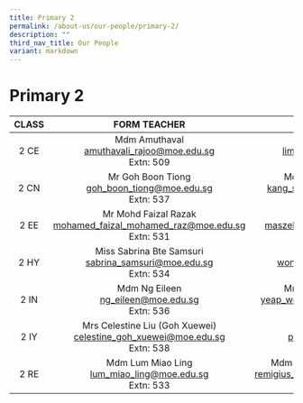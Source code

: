 ```yaml
---
title: Primary 2
permalink: /about-us/our-people/primary-2/
description: ""
third_nav_title: Our People
variant: markdown
---
```

# Primary 2

| CLASS |                                      FORM TEACHER                                      |                               FORM TEACHER                               |
|:-----:|:-------------------------------:|:----------------------------------------:|
|  2 CE |Mdm Amuthaval<br>[amuthavali_rajoo@moe.edu.sg](mailto:amuthavali_rajoo@moe.edu.sg)<br>Extn: 509             |Mdm Lim Pui Yee<br>[lim_pui_yee@moe.edu.sg](mailto:lim_pui_yee@moe.edu.sg)<br>Extn: 533    |
|  2 CN |Mr Goh Boon Tiong<br>[goh_boon_tiong@moe.edu.sg](mailto:goh_boon_tiong@moe.edu.sg)<br>Extn: 537             | Mdm Kang Shuang Juan <br>[kang_shuang_juan@moe.edu.sg](mailto:kang_shuang_juan@moe.edu.sg)<br>Extn: 504          |
|  2 EE |Mr Mohd Faizal Razak<br>[mohamed_faizal_mohamed_raz@moe.edu.sg](mailto:mohamed_faizal_mohamed_raz@moe.edu.sg)<br>Extn: 531       | Mdm Maszelin<br>[maszelin_mohamad@moe.edu.sg](mailto:maszelin_mohamad@moe.edu.sg)<br>Extn: 536 |
|  2 HY | Miss Sabrina Bte Samsuri<br>[sabrina_samsuri@moe.edu.sg](mailto:sabrina_samsuri@moe.edu.sg)<br>Extn: 534 |Miss Wong Qiu Yan<br>[wong_qiu_yan@moe.edu.sg](mailto:wong_qiu_yan@moe.edu.sg)<br>Extn: 581 |
|  2 IN | Mdm Ng Eileen <br>[ng_eileen@moe.edu.sg](mailto:ng_eileen@moe.edu.sg)<br>Extn: 536        |  Mr Shawn Yeap Wen Bin <br>[yeap_wen_bin_shawn@moe.edu.sg](mailto:yeap_wen_bin_shawn@moe.edu.sg)<br>Extn: 543    |
|  2 IY |  Mrs Celestine Liu (Goh Xuewei)<br>[celestine_goh_xuewei@moe.edu.sg](mailto:celestine_goh_xuewei@moe.edu.sg)<br>Extn: 538         |       Mdm Pan JiaYi<br>[pan_jiayi@moe.edu.sg](mailto:pan_jiayi@moe.edu.sg)<br>Extn: 506       |
|  2 RE |Mdm Lum Miao Ling<br>[lum_miao_ling@moe.edu.sg](mailto:lum_miao_ling@moe.edu.sg)<br>Extn: 533                 |Mdm Remigius Sterina Victoria<br>[remigius_sterina_victoria@moe.edu.sg](mailto:remigius_sterina_victoria@moe.edu.sg)<br>Extn: 511 |